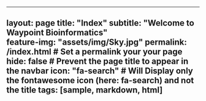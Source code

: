 
---
layout: page
title: "Index" 
subtitle: "Welcome to Waypoint Bioinformatics"   
feature-img: "assets/img/Sky.jpg" 
permalink: /index.html               # Set a permalink your your page
hide: false                           # Prevent the page title to appear in the navbar
icon: "fa-search"                    # Will Display only the fontawesome icon (here: fa-search) and not the title
tags: [sample, markdown, html]
---